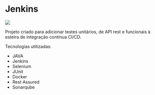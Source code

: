 # Jenkins

![](https://www.google.com.br/search?q=jenkins&sxsrf=ALeKk01n02sIyoGOUGBu09gVwAUVVHppHw:1613247151447&tbm=isch&source=iu&ictx=1&fir=ttynVv_XjOBjvM%252Cw4Qq451zbOcZ8M%252C%252Fm%252F0g9x0gr&vet=1&usg=AI4_-kQXiQEIXO-eoQXCZwyrTbziaCRVug&sa=X&ved=2ahUKEwie55X71efuAhVyJrkGHQE5CtgQ_B16BAgnEAE#imgrc=ttynVv_XjOBjvM&imgdii=h4_6VsLZN_iJ-M)

Projeto criado para adicionar testes unitários, de API rest e funcionais à esteira de integração contínua CI/CD.

Tecnologias utilizadas:

* JAVA
* Jenkins
* Selenium
* JUnit
* Docker
* Rest Assured 
* Sonarqube
 
